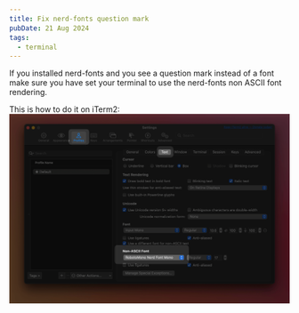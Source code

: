 ```yaml
---
title: Fix nerd-fonts question mark
pubDate: 21 Aug 2024
tags:
  - terminal
---
```


If you installed nerd-fonts and you see a question mark instead of a font make sure you have set your terminal to use the nerd-fonts non ASCII font rendering.



This is how to do it on iTerm2:
![iTerm2 nerd-fonts question mark](./image.png)